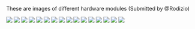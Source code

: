 These are images of different hardware modules (Submitted by @Rodizio)

![](https://raw.githubusercontent.com/bortek/EZ-WifiBroadcast/master/wiki-content/wifibroadcast-hardware-1.jpg)
![](https://raw.githubusercontent.com/bortek/EZ-WifiBroadcast/master/wiki-content/dongles.jpg)
![](https://raw.githubusercontent.com/bortek/EZ-WifiBroadcast/master/wiki-content/wifibroadcast-hardware-12.jpg)
![](https://raw.githubusercontent.com/bortek/EZ-WifiBroadcast/master/wiki-content/wifibroadcast-hardware-2.jpg)
![](https://raw.githubusercontent.com/bortek/EZ-WifiBroadcast/master/wiki-content/wifibroadcast-hardware-3.jpg)
![](https://raw.githubusercontent.com/bortek/EZ-WifiBroadcast/master/wiki-content/wifibroadcast-hardware-4.jpg)
![](https://raw.githubusercontent.com/bortek/EZ-WifiBroadcast/master/wiki-content/wifibroadcast-hardware-5.jpg)
![](https://raw.githubusercontent.com/bortek/EZ-WifiBroadcast/master/wiki-content/wifibroadcast-hardware-6.jpg)
![](https://raw.githubusercontent.com/bortek/EZ-WifiBroadcast/master/wiki-content/wifibroadcast-hardware-8.jpg)
![](https://raw.githubusercontent.com/bortek/EZ-WifiBroadcast/master/wiki-content/722n-mod.jpg)
![](https://raw.githubusercontent.com/bortek/EZ-WifiBroadcast/master/wiki-content/722n-mod2.jpg)
![](https://raw.githubusercontent.com/bortek/EZ-WifiBroadcast/master/wiki-content/baloon.jpg)
![](https://raw.githubusercontent.com/bortek/EZ-WifiBroadcast/master/wiki-content/stick-back.jpg)
![](https://raw.githubusercontent.com/bortek/EZ-WifiBroadcast/master/wiki-content/stick-front.jpg)
![](https://raw.githubusercontent.com/bortek/EZ-WifiBroadcast/master/wiki-content/tracker-test1.jpg)
![](https://raw.githubusercontent.com/bortek/EZ-WifiBroadcast/master/wiki-content/tracker-test2.jpg)
